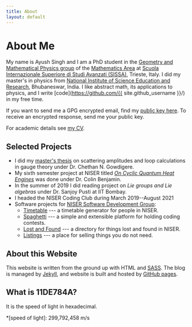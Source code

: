```yaml
---
title: About
layout: default
---
```


# About Me

My name is Ayush Singh and I am a PhD student in the
[Geometry and Mathematical Physics group](https://www.math.sissa.it/content/geometry-and-mathematical-physics-0)
of the [Mathematics Area](https://www.math.sissa.it/) at 
[Scuola Internazionale Superiore di Studi Avanzati (SISSA)](https://www.sissa.it/), Trieste, Italy.
I did my master's in physics from [National Institute of Science Education and
Research](https://www.niser.ac.in/), Bhubaneswar, India.  I like abstract math,
its applications to physics, and I write [code](https://github.com/{{
site.github_username }}/) in my free time.

If you want to send me a GPG encrypted email, find my [public key
here](/assets/files/gpg_public.asc). To receive an encrypted response, send me
your public key.

For academic details see [my CV](/assets/files/cv_ayush_singh.pdf).


## Selected Projects

* I did my [master's thesis](/assets/files/thesis_ayush_singh.pdf) 
  on scattering amplitudes and loop calculations in gauge theory under Dr.
  Chethan N. Gowdigere.
* My sixth semester project at NISER titled [_On Cyclic Quantum Heat
  Engines_](/assets/files/on_cyclic_quantum_heat_engines.pdf) 
  was done under Dr. Colin Benjamin.
* In the summer of 2019 I did reading project on _Lie groups and Lie algebras_
  under Dr. Sanjoy Pusti at IIT Bombay.
* I headed the NISER Coding Club during March 2019--August 2021
* Software projects for [NISER Software Development Group](https://sdgniser.github.io):
  * [Timetable](https://github.com/sdgniser/timetable) --- a timetable generator
  for people in NISER.
  * [Spaghetti](https://github.com/sdgniser/spaghetti) --- a simple and
  extensible platform for holding coding contests.
  * [Lost and Found](https://github.com/sdgniser/lnf) --- a directory for things
  lost and found in NISER.
  * [Listings](https://github.com/sdgniser/listings) --- a place for selling
  things you do not need.

## About this Website

This website is written from the ground up with HTML and
[SASS](https://sass-lang.com/). The blog is
managed by [Jekyll](https://jekyllrb.com/), and website is built and hosted by
[GitHub pages](https://pages.github.com/).

## What is 11DE784A?

It is the speed of light in hexadecimal.

*[speed of light]: 299,792,458 m/s
